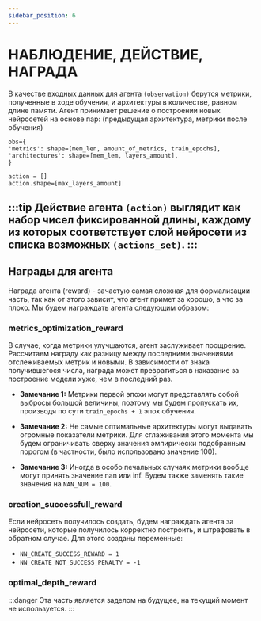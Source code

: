 ```yaml
---
sidebar_position: 6
---
```


# НАБЛЮДЕНИЕ, ДЕЙСТВИЕ, НАГРАДА


В качестве входных данных для агента `(observation)` берутся метрики, 
полученные в ходе обучения, и архитектуры в количестве, равном длине памяти. 
Агент принимает решение о построении новых нейросетей 
на основе пар: (предыдущая архитектура, метрики после обучения)

```mdx
obs={
'metrics': shape=[mem_len, amount_of_metrics, train_epochs],
'architectures': shape=[mem_lem, layers_amount],
}

```

```mdx
action = []
action.shape=[max_layers_amount]
```
:::tip
Действие агента `(action)` выглядит как набор чисел фиксированной длины, 
каждому из которых соответствует слой нейросети из списка возможных `(actions_set)`.
:::
---
Награды для агента
---

Награда агента (reward) - зачастую самая сложная для формализации часть, так как от этого зависит, что агент примет за хорошо, а что за плохо. Мы будем награждать агента следующим образом:

### metrics_optimization_reward

В случае, когда метрики улучшаются, агент заслуживает поощрение. Рассчитаем награду как разницу между последними значениями отслеживаемых метрик и новыми. В зависимости от знака получившегося числа, награда может превратиться в наказание за построение модели хуже, чем в последний раз.

- **Замечание 1:** Метрики первой эпохи могут представлять собой выбросы большой величины, поэтому мы будем пропускать их, производя по сути `train_epochs + 1` эпох обучения.

- **Замечание 2:** Не самые оптимальные архитектуры могут выдавать огромные показатели метрики. Для сглаживания этого момента мы будем ограничивать сверху значения эмпирически подобранным порогом (в частности, было использовано значение 100).

- **Замечание 3:** Иногда в особо печальных случаях метрики вообще могут принять значение nan или inf. Будем также заменять такие значения на `NAN_NUM = 100`.

### creation_successfull_reward

Если нейросеть получилось создать, будем награждать агента за нейросети, которые получилось корректно построить, и штрафовать в обратном случае. Для этого созданы переменные:

- `NN_CREATE_SUCCESS_REWARD = 1`
- `NN_CREATE_NOT_SUCCESS_PENALTY = -1`

### optimal_depth_reward
:::danger
Эта часть является заделом на будущее, на текущий момент не используется.
:::